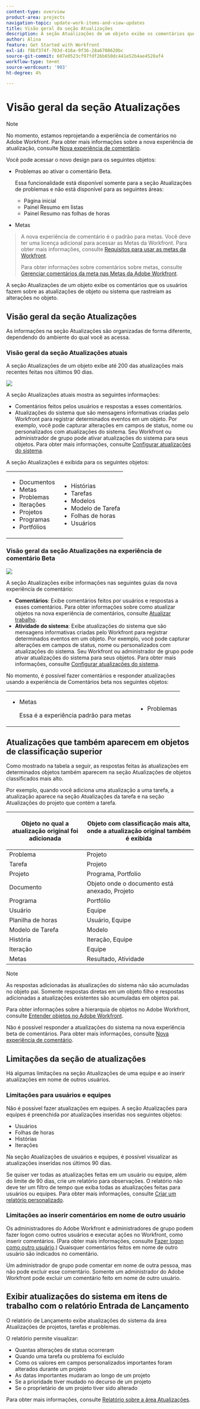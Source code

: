 ```yaml
---
content-type: overview
product-area: projects
navigation-topic: update-work-items-and-view-updates
title: Visão geral da seção Atualizações
description: A seção Atualizações de um objeto exibe os comentários que os usuários fazem sobre as atualizações de objeto ou sistema que rastreiam as alterações no objeto.
author: Alina
feature: Get Started with Workfront
exl-id: f8bf374f-703d-416a-9f36-28a6708620bc
source-git-commit: 607e0523cf97fdf26b650dc441e52b4ae4528af4
workflow-type: tm+mt
source-wordcount: '903'
ht-degree: 4%

---
```


# Visão geral da seção Atualizações

<!--take "Beta" references out when we remove the beta-->

<!--<span class="preview">The highlighted information on this page refers to functionality not yet generally available. It is available only in the Preview environment.</span> -->

>[!NOTE]
>
>No momento, estamos reprojetando a experiência de comentários no Adobe Workfront.
>Para obter mais informações sobre a nova experiência de atualização, consulte [Nova experiência de comentário](../updating-work-items-and-viewing-updates/unified-commenting-experience.md).
>
>Você pode acessar o novo design para os seguintes objetos:
> * Problemas ao ativar o comentário Beta.
   >
   >     Essa funcionalidade está disponível somente para a seção Atualizações de problemas e não está disponível para as seguintes áreas:
   >
   >     * Página inicial
   >     * Painel Resumo em listas
   >     * Painel Resumo nas folhas de horas
>
> * Metas

   >
   >   A nova experiência de comentário é o padrão para metas. Você deve ter uma licença adicional para acessar as Metas da Workfront. Para obter mais informações, consulte [Requisitos para usar as metas da Workfront](../../workfront-goals/goal-management/access-needed-for-wf-goals.md).
   >
   >    Para obter informações sobre comentários sobre metas, consulte [Gerenciar comentários da meta nas Metas da Adobe Workfront](../../workfront-goals/goal-management/manage-goal-comments.md).


A seção Atualizações de um objeto exibe os comentários que os usuários fazem sobre as atualizações de objeto ou sistema que rastreiam as alterações no objeto.

## Visão geral da seção Atualizações

As informações na seção Atualizações são organizadas de forma diferente, dependendo do ambiente do qual você as acessa.

### Visão geral da seção Atualizações atuais

A seção Atualizações de um objeto exibe até 200 das atualizações mais recentes feitas nos últimos 90 dias.

![](assets/updates-tab-before-unified-experience-for-issues.png)

A seção Atualizações atuais mostra as seguintes informações:

* Comentários feitos pelos usuários e respostas a esses comentários.
* Atualizações do sistema que são mensagens informativas criadas pelo Workfront para registrar determinados eventos em um objeto. Por exemplo, você pode capturar alterações em campos de status, nome ou personalizados com atualizações do sistema. Seu Workfront ou administrador de grupo pode ativar atualizações do sistema para seus objetos. Para obter mais informações, consulte [Configurar atualizações do sistema](../../administration-and-setup/set-up-workfront/system-tracked-update-feeds/configure-system-updates.md).

A seção Atualizações é exibida para os seguintes objetos:

<table style="table-layout:auto"> 
 <col> 
 <col> 
 <tbody> 
  <tr> 
   <td> 
    <ul> 
     <li>Documentos</li> 
     <li>Metas</li> 
     <li>Problemas</li> 
     <li>Iterações</li> 
     <li>Projetos</li> 
     <li>Programas</li> 
     <li>Portfólios</li> 
    </ul> </td> 
   <td> 
    <ul> 
     <li>Histórias</li> 
     <li>Tarefas</li> 
     <li>Modelos</li> 
     <li>Modelo de Tarefa</li> 
     <li>Folhas de horas</li> 
     <li>Usuários</li> 
    </ul> </td> 
  </tr> 
 </tbody> 
</table>

### Visão geral da seção Atualizações na experiência de comentário Beta

![](assets/updates-tab-after-unified-experience-for-issues.png)

A seção Atualizações exibe informações nas seguintes guias da nova experiência de comentário:

* **Comentários**: Exibe comentários feitos por usuários e respostas a esses comentários. Para obter informações sobre como atualizar objetos na nova experiência de comentários, consulte [Atualizar trabalho](../updating-work-items-and-viewing-updates/update-work.md).
* **Atividade do sistema**: Exibe atualizações do sistema que são mensagens informativas criadas pelo Workfront para registrar determinados eventos em um objeto. Por exemplo, você pode capturar alterações em campos de status, nome ou personalizados com atualizações do sistema. Seu Workfront ou administrador de grupo pode ativar atualizações do sistema para seus objetos. Para obter mais informações, consulte [Configurar atualizações do sistema](../../administration-and-setup/set-up-workfront/system-tracked-update-feeds/configure-system-updates.md).

No momento, é possível fazer comentários e responder atualizações usando a experiência de Comentários beta nos seguintes objetos:

<table style="table-layout:auto"> 
 <col> 
 <col> 
 <tbody> 
  <tr> 
   <td> 
    <ul> 
     <li><p>Metas</p>
     <p>Essa é a experiência padrão para metas</p>
     </li> 
     </ul> </td> 
   <td> 
    <ul> 
     <li>Problemas</li> 
     </ul> </td> 
  </tr> 
 </tbody> 
</table>

## Atualizações que também aparecem em objetos de classificação superior

Como mostrado na tabela a seguir, as respostas feitas às atualizações em determinados objetos também aparecem na seção Atualizações de objetos classificados mais alto.

Por exemplo, quando você adiciona uma atualização a uma tarefa, a atualização aparece na seção Atualizações da tarefa e na seção Atualizações do projeto que contém a tarefa.

<table style="table-layout:auto"> 
 <col> 
 <col> 
 <thead> 
  <tr> 
   <th><strong>Objeto no qual a atualização original foi adicionada</strong> </th> 
   <th> <p><strong>Objeto com classificação mais alta, onde a atualização original também é exibida</strong> </p> </th> 
  </tr> 
 </thead> 
 <tbody> 
  <tr> 
   <td>Problema</td> 
   <td>Projeto</td> 
  </tr> 
  <tr> 
   <td>Tarefa</td> 
   <td>Projeto</td> 
  </tr> 
  <tr> 
   <td>Projeto</td> 
   <td>Programa, Portfolio</td> 
  </tr> 
  <tr data-mc-conditions=""> 
   <td>Documento </td> 
   <td>Objeto onde o documento está anexado, Projeto </td> 
  </tr> 
  <tr> 
   <td>Programa</td> 
   <td>Portfólio</td> 
  </tr> 
  <tr> 
   <td>Usuário</td> 
   <td>Equipe</td> 
  </tr> 
  <tr> 
   <td>Planilha de horas</td> 
   <td>Usuário, Equipe</td> 
  </tr> 
  <tr> 
   <td>Modelo de Tarefa</td> 
   <td>Modelo</td> 
  </tr> 
  <tr> 
   <td>História</td> 
   <td>Iteração, Equipe</td> 
  </tr> 
  <tr> 
   <td>Iteração</td> 
   <td>Equipe</td> 
  </tr>

<tr> 
   <td>Metas</td> 
   <td>Resultado, Atividade</td> 
  </tr> 
 </tbody> 
</table>

>[!NOTE]
>
>As respostas adicionadas às atualizações do sistema não são acumuladas no objeto pai. Somente respostas diretas em um objeto filho e respostas adicionadas a atualizações existentes são acumuladas em objetos pai.
>
>Para obter informações sobre a hierarquia de objetos no Adobe Workfront, consulte [Entender objetos no Adobe Workfront](../../workfront-basics/navigate-workfront/workfront-navigation/understand-objects.md).
>
> Não é possível responder a atualizações do sistema na nova experiência beta de comentários. Para obter mais informações, consulte [Nova experiência de comentário](../updating-work-items-and-viewing-updates/unified-commenting-experience.md).

## Limitações da seção de atualizações

Há algumas limitações na seção Atualizações de uma equipe e ao inserir atualizações em nome de outros usuários.

### Limitações para usuários e equipes

Não é possível fazer atualizações em equipes. A seção Atualizações para equipes é preenchida por atualizações inseridas nos seguintes objetos:

* Usuários
* Folhas de horas
* Histórias
* Iterações

Na seção Atualizações de usuários e equipes, é possível visualizar as atualizações inseridas nos últimos 90 dias.

Se quiser ver todas as atualizações feitas em um usuário ou equipe, além do limite de 90 dias, crie um relatório para observações. O relatório não deve ter um filtro de tempo que exiba todas as atualizações feitas para usuários ou equipes. Para obter mais informações, consulte [Criar um relatório personalizado](../../reports-and-dashboards/reports/creating-and-managing-reports/create-custom-report.md).

### Limitações ao inserir comentários em nome de outro usuário

Os administradores do Adobe Workfront e administradores de grupo podem fazer logon como outros usuários e executar ações no Workfront, como inserir comentários. (Para obter mais informações, consulte [Fazer logon como outro usuário](../../administration-and-setup/add-users/create-and-manage-users/log-in-as-another-user.md).) Quaisquer comentários feitos em nome de outro usuário são indicados no comentário.

Um administrador de grupo pode comentar em nome de outra pessoa, mas não pode excluir esse comentário. Somente um administrador do Adobe Workfront pode excluir um comentário feito em nome de outro usuário.

## Exibir atualizações do sistema em itens de trabalho com o relatório Entrada de Lançamento

O relatório de Lançamento exibe atualizações do sistema da área Atualizações de projetos, tarefas e problemas.

O relatório permite visualizar:

* Quantas alterações de status ocorreram
* Quando uma tarefa ou problema foi excluído
* Como os valores em campos personalizados importantes foram alterados durante um projeto
* As datas importantes mudaram ao longo de um projeto
* Se a prioridade tiver mudado no decurso de um projeto
* Se o proprietário de um projeto tiver sido alterado

Para obter mais informações, consulte [Relatório sobre a área Atualizações](../../reports-and-dashboards/reports/creating-and-managing-reports/create-journal-entry-report.md).
